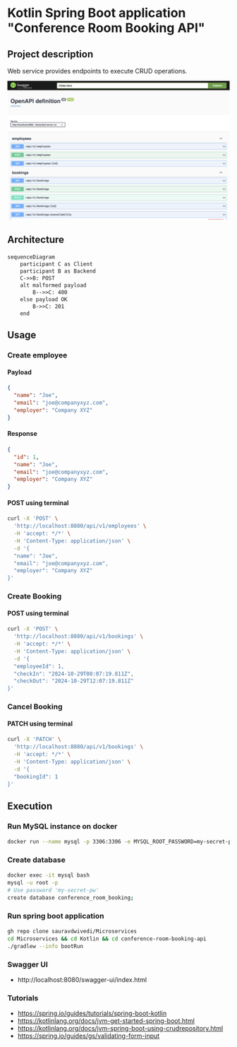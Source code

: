 # Kotlin Spring Boot application "Conference Room Booking API"

## Project description
Web service provides endpoints to execute CRUD operations.

<img src=pic.png alt="Swagger UI">

## Architecture

```mermaid
sequenceDiagram
    participant C as Client
    participant B as Backend
    C->>B: POST
    alt malformed payload
        B-->>C: 400
    else payload OK
        B->>C: 201
    end
```

## Usage

### Create employee
#### Payload
```json
{
  "name": "Joe",
  "email": "joe@companyxyz.com",
  "employer": "Company XYZ"
}
```

#### Response
```json
{
  "id": 1,
  "name": "Joe",
  "email": "joe@companyxyz.com",
  "employer": "Company XYZ"
}
```

#### POST using terminal

```bash
curl -X 'POST' \
  'http://localhost:8080/api/v1/employees' \
  -H 'accept: */*' \
  -H 'Content-Type: application/json' \
  -d '{
  "name": "Joe",
  "email": "joe@companyxyz.com",
  "employer": "Company XYZ"
}'
```

### Create Booking

#### POST using terminal

```bash
curl -X 'POST' \
  'http://localhost:8080/api/v1/bookings' \
  -H 'accept: */*' \
  -H 'Content-Type: application/json' \
  -d '{
  "employeeId": 1,
  "checkIn": "2024-10-29T08:07:19.811Z",
  "checkOut": "2024-10-29T12:07:19.811Z"
}'
```

### Cancel Booking

#### PATCH using terminal

```bash
curl -X 'PATCH' \
  'http://localhost:8080/api/v1/bookings' \
  -H 'accept: */*' \
  -H 'Content-Type: application/json' \
  -d '{
  "bookingId": 1
}'
```

## Execution

### Run MySQL instance on docker

```bash
docker run --name mysql -p 3306:3306 -e MYSQL_ROOT_PASSWORD=my-secret-pw -d mysql
```

### Create database

```bash
docker exec -it mysql bash
mysql -u root -p
# Use password 'my-secret-pw'
create database conference_room_booking;
```
 
### Run spring boot application

```bash 
gh repo clone sauravdwivedi/Microservices
cd Microservices && cd Kotlin && cd conference-room-booking-api
./gradlew --info bootRun
```

### Swagger UI

- http://localhost:8080/swagger-ui/index.html

### Tutorials

- https://spring.io/guides/tutorials/spring-boot-kotlin
- https://kotlinlang.org/docs/jvm-get-started-spring-boot.html
- https://kotlinlang.org/docs/jvm-spring-boot-using-crudrepository.html
- https://spring.io/guides/gs/validating-form-input